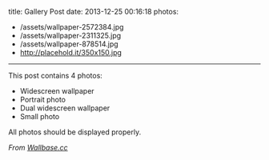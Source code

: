title: Gallery Post
date: 2013-12-25 00:16:18
photos:

- /assets/wallpaper-2572384.jpg
- /assets/wallpaper-2311325.jpg
- /assets/wallpaper-878514.jpg
- http://placehold.it/350x150.jpg

---

This post contains 4 photos:

- Widescreen wallpaper
- Portrait photo
- Dual widescreen wallpaper
- Small photo

All photos should be displayed properly.

_From [Wallbase.cc](http://wallbase.cc)_
